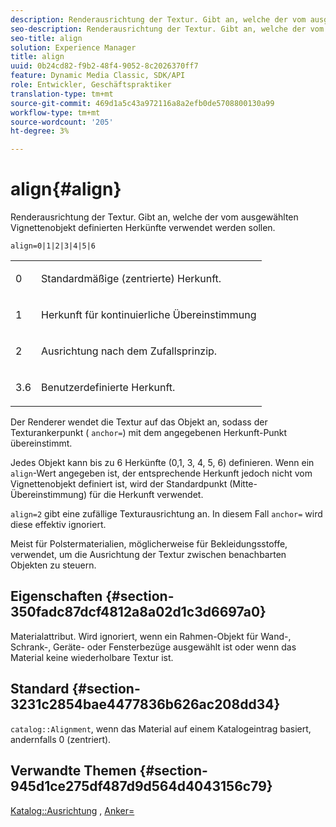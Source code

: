 ```yaml
---
description: Renderausrichtung der Textur. Gibt an, welche der vom ausgewählten Vignettenobjekt definierten Herkünfte verwendet werden sollen.
seo-description: Renderausrichtung der Textur. Gibt an, welche der vom ausgewählten Vignettenobjekt definierten Herkünfte verwendet werden sollen.
seo-title: align
solution: Experience Manager
title: align
uuid: 0b24cd82-f9b2-48f4-9052-8c2026370ff7
feature: Dynamic Media Classic, SDK/API
role: Entwickler, Geschäftspraktiker
translation-type: tm+mt
source-git-commit: 469d1a5c43a972116a8a2efb0de5708800130a99
workflow-type: tm+mt
source-wordcount: '205'
ht-degree: 3%

---
```



# align{#align}

Renderausrichtung der Textur. Gibt an, welche der vom ausgewählten Vignettenobjekt definierten Herkünfte verwendet werden sollen.

`align=0|1|2|3|4|5|6`

<table id="simpletable_D15233999E35488EB2F933BD72798E2F"> 
 <tr class="strow"> 
  <td class="stentry"> <p>0 </p></td> 
  <td class="stentry"> <p>Standardmäßige (zentrierte) Herkunft. </p></td> 
 </tr> 
 <tr class="strow"> 
  <td class="stentry"> <p>1 </p></td> 
  <td class="stentry"> <p>Herkunft für kontinuierliche Übereinstimmung </p></td> 
 </tr> 
 <tr class="strow"> 
  <td class="stentry"> <p>2 </p></td> 
  <td class="stentry"> <p>Ausrichtung nach dem Zufallsprinzip. </p></td> 
 </tr> 
 <tr class="strow"> 
  <td class="stentry"> <p>3.6 </p></td> 
  <td class="stentry"> <p>Benutzerdefinierte Herkunft. </p></td> 
 </tr> 
</table>

Der Renderer wendet die Textur auf das Objekt an, sodass der Texturankerpunkt ( `anchor=`) mit dem angegebenen Herkunft-Punkt übereinstimmt.

Jedes Objekt kann bis zu 6 Herkünfte (0,1, 3, 4, 5, 6) definieren. Wenn ein `align`-Wert angegeben ist, der entsprechende Herkunft jedoch nicht vom Vignettenobjekt definiert ist, wird der Standardpunkt (Mitte-Übereinstimmung) für die Herkunft verwendet.

`align=2` gibt eine zufällige Texturausrichtung an. In diesem Fall  `anchor=` wird diese effektiv ignoriert.

Meist für Polstermaterialien, möglicherweise für Bekleidungsstoffe, verwendet, um die Ausrichtung der Textur zwischen benachbarten Objekten zu steuern.

## Eigenschaften {#section-350fadc87dcf4812a8a02d1c3d6697a0}

Materialattribut. Wird ignoriert, wenn ein Rahmen-Objekt für Wand-, Schrank-, Geräte- oder Fensterbezüge ausgewählt ist oder wenn das Material keine wiederholbare Textur ist.

## Standard {#section-3231c2854bae4477836b626ac208dd34}

`catalog::Alignment`, wenn das Material auf einem Katalogeintrag basiert, andernfalls 0 (zentriert).

## Verwandte Themen {#section-945d1ce275df487d9d564d4043156c79}

[Katalog::Ausrichtung](../../../../../ir-api/material-cat/image-rendering-api-ref/c-ir-material-catalog/c-ir-material-data-reference/r-ir-alignment.md#reference-e52152e8dc244d0aa13b40c615d0f399) ,  [Anker=](../../../../../ir-api/http-protocol/image-rendering-api-ref/c-ir-http-protocol-ref/c-ir-http-protocol-command-reference/r-ir-http-anchor.md#reference-d53923d785c9442997dc7f2199524c26)
